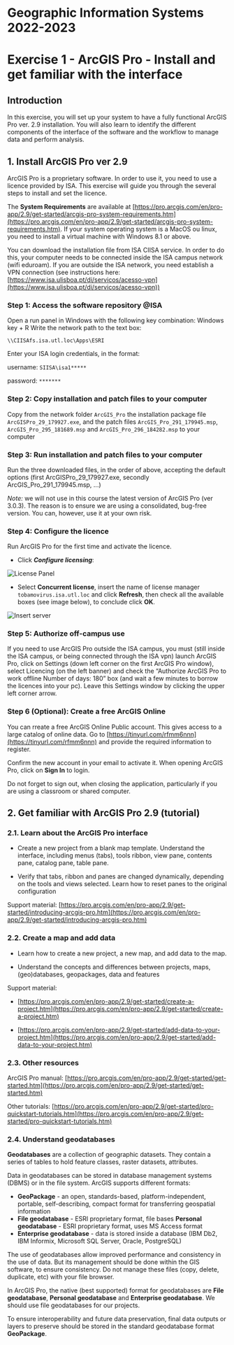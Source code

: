 # Geographic Information Systems 2022-2023

# Exercise 1 - ArcGIS Pro  - Install and get familiar with the interface

## Introduction

In this exercise, you will set up your system to have a fully functional ArcGIS Pro ver. 2.9 installation.
You will also learn to identify the different components of the interface of the software and the workflow 
to manage data and perform analysis.

## 1. Install ArcGIS Pro ver 2.9

ArcGIS Pro is a proprietary software. In order to use it, you need to use a licence provided by ISA. This 
exercise will guide you through the several steps to install and set the licence.

The **System Requirements** are available at [https://pro.arcgis.com/en/pro-app/2.9/get-started/arcgis-pro-system-requirements.htm](https://pro.arcgis.com/en/pro-app/2.9/get-started/arcgis-pro-system-requirements.htm). If your system operating system is a MacOS ou linux, you need to install a virtual machine with Windows 8.1 or above.

You can download the installation file from ISA CIISA service. In order to do this, your computer needs to be connected inside the ISA campus network (wifi eduroam). If you are outside the ISA network, you need establish a VPN connection (see instructions here: [https://www.isa.ulisboa.pt/di/servicos/acesso-vpn](https://www.isa.ulisboa.pt/di/servicos/acesso-vpn))

### **Step 1: Access the software repository @ISA**

Open a run panel in Windows with the following key combination: Windows key + R
Write the network path to the text box:
```
\\CIISAfs.isa.utl.loc\Apps\ESRI
```

Enter  your ISA login credentials, in the format:

username: `SIISA\isa1*****`

password: `*******`

### **Step 2: Copy installation and patch files to your computer**

Copy from the network folder `ArcGIS_Pro` the installation package file `ArcGISPro_29_179927.exe`, and the patch files `ArcGIS_Pro_291_179945.msp`, `ArcGIS_Pro_295_181689.msp` and `ArcGIS_Pro_296_184282.msp` to your computer

### **Step 3: Run installation and patch files to your computer**
Run the three downloaded files, in the order of above, accepting the default options (first ArcGISPro_29_179927.exe, secondly ArcGIS_Pro_291_179945.msp, ...) 

*Note:* we will not use in this course the latest version of ArcGIS Pro (ver 3.0.3). The reason is to ensure we are using a consolidated, bug-free version. You can, however, use it at your own risk.

### **Step 4: Configure the licence**

Run ArcGIS Pro for the first time and activate the licence. 

- Click 
***Configure licensing***:

![License Panel](./images/ex01_img01.png)

- Select **Concurrent license**, insert the name of license manager  `tobamovirus.isa.utl.loc` and click **Refresh**, then check all the available boxes (see image below), to conclude click **OK**.

![Insert server](./images/ex01_img02.png)

### **Step 5: Authorize off-campus use**

If you need to use ArcGIS Pro outside the ISA campus, you must (still inside the ISA campus, or being connected through the ISA vpn) launch ArcGIS Pro, click on Settings (down left corner on the first ArcGIS Pro window), select Licencing (on the left banner) and check the “Authorize ArcGIS Pro to work offline Number of days: 180” box (and wait a few minutes to borrow the licences into your pc). Leave this Settings window by clicking  the upper left corner arrow.

### **Step 6 (Optional):  Create a free ArcGIS Online**

You can rreate a free ArcGIS Online Public account. This gives access to a large catalog of online data.
Go to [https://tinyurl.com/rfmm6nnn](https://tinyurl.com/rfmm6nnn) and provide the required information to register. 

Confirm the new account in your email to activate it.
When opening ArcGIS Pro, click on **Sign In** to login.

Do not forget to sign out, when closing the application, particularly if you are using a classroom or shared computer.

## 2. Get familiar with ArcGIS Pro 2.9 (tutorial)

### 2.1. Learn about the ArcGIS Pro interface

- Create a new project from a blank map template. Understand the interface, including menus (tabs), tools ribbon, view pane, contents pane, catalog pane, table pane.

- Verify that tabs, ribbon and panes are changed dynamically, depending on the tools and views selected.
Learn how to reset panes to the original configuration

Support material: [https://pro.arcgis.com/en/pro-app/2.9/get-started/introducing-arcgis-pro.htm](https://pro.arcgis.com/en/pro-app/2.9/get-started/introducing-arcgis-pro.htm)


### 2.2. Create a map and add data

- Learn how to create a new project, a new map, and add data to the map.

- Understand the concepts and differences between projects, maps, (geo)databases, geopackages, data and features

Support material:

- [https://pro.arcgis.com/en/pro-app/2.9/get-started/create-a-project.htm](https://pro.arcgis.com/en/pro-app/2.9/get-started/create-a-project.htm)

- [https://pro.arcgis.com/en/pro-app/2.9/get-started/add-data-to-your-project.htm](https://pro.arcgis.com/en/pro-app/2.9/get-started/add-data-to-your-project.htm)

### 2.3. Other resources

ArcGIS Pro manual: [https://pro.arcgis.com/en/pro-app/2.9/get-started/get-started.htm](https://pro.arcgis.com/en/pro-app/2.9/get-started/get-started.htm)

Other tutorials: [https://pro.arcgis.com/en/pro-app/2.9/get-started/pro-quickstart-tutorials.htm](https://pro.arcgis.com/en/pro-app/2.9/get-started/pro-quickstart-tutorials.htm)


### 2.4. Understand geodatabases 

**Geodatabases** are a collection of geographic datasets. They contain a series of tables to hold feature classes, raster datasets, attributes.

Data in geodatabases can be stored in database management systems (DBMS) or in the file system. ArcGIS supports different formats:

- **GeoPackage** - an open, standards-based, platform-independent, portable, self-describing, compact format for transferring geospatial information
- **File geodatabase** - ESRI proprietary format, file bases
**Personal geodatabase** - ESRI proprietary format, uses MS Access format
- **Enterprise geodatabase** - data is stored inside a database (IBM Db2, IBM Informix, Microsoft SQL Server, Oracle, PostgreSQL)

The use of geodatabases allow improved performance and consistency in the use of data. But its management should be done within the GIS software, to ensure consistency. Do not manage these files (copy, delete, duplicate, etc) with your file browser.

In ArcGIS Pro, the native (best supported) format for geodatabases are **File geodatabase**, **Personal geodatabase** and **Enterprise geodatabase**. We should use file geodatabases for our projects.

To ensure interoperability and future data preservation, final data outputs or layers to preserve should be stored in the standard geodatabase format **GeoPackage**.

